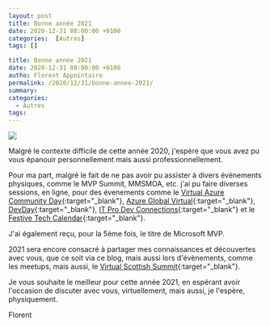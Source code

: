 ```yaml
---
layout: post
title: Bonne année 2021
date: 2020-12-31 08:00:00 +0100
categories:  [Autres]
tags: []

title: Bonne année 2021
date: 2020-12-31 08:00:00 +0100
autho: Florent Appointaire
permalink: /2020/12/31/bonne-annee-2021/
summary:
categories:
  - Autres
tags:
---
```


![](https://img-4.linternaute.com/jhJXlNSI40GBNn4ExF4jKlGrS14=/1080x/smart/20914fd7c41e482cad717c5b3feba1e1/ccmcms-linternaute/19485000.jpg)

Malgré le contexte difficile de cette année 2020, j'espère que vous avez pu vous épanouir personnellement mais aussi professionnellement.

Pour ma part, malgré le fait de ne pas avoir pu assister à divers évènements physiques, comme le MVP Summit, MMSMOA, etc. j'ai pu faire diverses sessions, en ligne, pour des évenements comme le [Virtual Azure Community Day](https://cloudyjourney.fr/2020/03/27/virtual-azure-community-day/){:target="_blank"}, [Azure Global Virtual](https://cloudyjourney.fr/2020/03/30/conference-azure-global-virtual/){:target="_blank"}, [DevDay](https://cloudyjourney.fr/2020/11/15/conferences-devday-2020/){:target="_blank"}, [IT Pro Dev Connections](https://cloudyjourney.fr/2020/11/30/conferences-it-pro-dev-connections-2020-grece/){:target="_blank"} et le [Festive Tech Calendar](https://cloudyjourney.fr/2020/12/28/conference-festive-tech-calendar-2020/){:target="_blank"}.

J'ai également reçu, pour la 5ème fois, le titre de Microsoft MVP.

2021 sera encore consacré à partager mes connaissances et découvertes avec vous, que ce soit via ce blog, mais aussi lors d'évènements, comme les meetups, mais aussi, le [Virtual Scottish Summit](https://cloudyjourney.fr/2020/12/09/conference-virtual-scottish-summit-2021/){:target="_blank"}.

Je vous souhaite le meilleur pour cette année 2021, en espérant avoir l'occasion de discuter avec vous, virtuellement, mais aussi, je l'espère, physiquement.

Florent